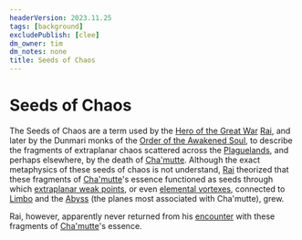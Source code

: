 ```yaml
---
headerVersion: 2023.11.25
tags: [background]
excludePublish: [clee]
dm_owner: tim
dm_notes: none
title: Seeds of Chaos
---
```

# Seeds of Chaos


The Seeds of Chaos are a term used by the [Hero of the Great War](<../../people/pcs/great-war/heroes-of-the-great-war.md>) [Rai](<../../people/pcs/great-war/rai.md>), and later by the Dunmari monks of the [Order of the Awakened Soul](<../../groups/dunmari-mystery-cults/order-of-the-awakened-soul.md>), to describe the fragments of extraplanar chaos scattered across the [Plaguelands](<../../gazetteer/upper-istaros/plaguelands.md>), and perhaps elsewhere, by the death of [Cha'mutte](<../../people/extraplanar-powers/cha-mutte.md>). Although the exact metaphysics of these seeds of chaos is not understand, [Rai](<../../people/pcs/great-war/rai.md>) theorized that these fragments of [Cha'mutte](<../../people/extraplanar-powers/cha-mutte.md>)'s essence functioned as seeds through which [extraplanar weak points](<./extraplanar-weak-point.md>), or even [elemental vortexes](<./elemental-vortex.md>), connected to [Limbo](<../spiritual-realms/limbo.md>) and the [Abyss](<../spiritual-realms/abyss.md>) (the planes most associated with Cha'mutte), grew. 

Rai, however, apparently never returned from his [encounter](<../../campaigns/dunmari-frontier-campaign/dreams-and-visions/second-dream-of-rai.md>) with these fragments of [Cha'mutte](<../../people/extraplanar-powers/cha-mutte.md>)'s essence.





